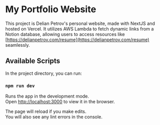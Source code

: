 # My Portfolio Website

This project is Delian Petrov's personal website, made with NextJS and hosted on Vercel. It utilizes AWS Lambda to fetch dynamic links from a Notion database, allowing users to access resources like [https://delianpetrov.com/resume](https://delianpetrov.com/resume) seamlessly.

## Available Scripts

In the project directory, you can run:

### `npm run dev`

Runs the app in the development mode.\
Open [http://localhost:3000](http://localhost:3000) to view it in the browser.

The page will reload if you make edits.\
You will also see any lint errors in the console.
